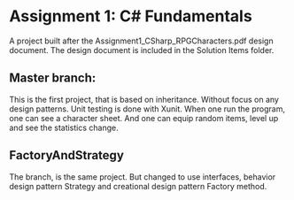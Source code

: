 # Assignment 1: C# Fundamentals

A project built after the Assignment1_CSharp_RPGCharacters.pdf design document.
The design document is included in the Solution Items folder.

## Master branch:
This is the first project, that is based on inheritance.  Without focus 
on any design patterns.  Unit testing is done with Xunit.  When one run the 
program, one can see a character sheet.  And one can equip random items, level
up and see the statistics change.

## FactoryAndStrategy
The branch, is the same project.  But changed to use interfaces, behavior design
pattern Strategy and creational design pattern Factory method.
